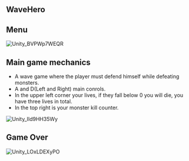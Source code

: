 ## WaveHero

## Menu

![Unity_BVPWp7WEQR](https://github.com/rE4zon/WaveHero/assets/108632051/f49e0685-3ca1-4ee9-9d62-e962c5cc5037)

## Main game mechanics

* A wave game where the player must defend himself while defeating monsters.
* A and D(Left and Right) main conrols.
* In the upper left corner your lives, if they fall below 0 you will die, you have three lives in total.
* In the top right is your monster kill counter.

![Unity_Ild9HH35Wy](https://github.com/rE4zon/WaveHero/assets/108632051/a1161df1-8fac-4a76-9444-a0cdcd3780d2)

## Game Over

![Unity_LOxLDEXyPO](https://github.com/rE4zon/WaveHero/assets/108632051/41c24849-2b60-4713-8909-563d0415d1f1)

